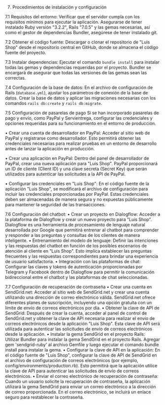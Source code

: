 7. Procedimientos de instalación y configuración
   
7.1	Requisitos del entorno: 
Verificar que el servidor cumpla con los requisitos mínimos para ejecutar la aplicación. Asegurarse de tener instalado Ruby versión "3.2.2", Rails "7.0.5" y las gemas necesarias, así como el gestor de dependencias Bundler,  asegúrese de tener instalado git.

 
7.2	Obtener el código fuente:
Descargar o clonar el repositorio de "Luis Shop" desde el repositorio central en GitHub, donde se almacena el código fuente del proyecto.

7.3	Instalar dependencias:
Ejecutar el comando `bundle install` para instalar todas las gemas y dependencias requeridas por el proyecto. Bundler se encargará de asegurar que todas las versiones de las gemas sean las correctas.

7.4	Configuración de la base de datos:
En el archivo de configuración de Rails (`database.yml`), ajustar los parámetros de conexión de la base de datos. Crear la base de datos y aplicar las migraciones necesarias con los comandos `rails db:create` y `rails db:migrate`.

7.5	Configuración de pasarelas de pago 
Si se han incorporado pasarelas de pago y envío, como PayPal y Servientrega, configurar las credenciales y opciones requeridas para su funcionamiento en el entorno de producción.

•	Crear una cuenta de desarrollador en PayPal: Acceder al sitio web de PayPal y registrarse como desarrollador. Esto permitirá obtener las credenciales necesarias para realizar pruebas en un entorno de desarrollo antes de lanzar la aplicación en producción.

•	Crear una aplicación en PayPal: Dentro del panel de desarrollador de PayPal, crear una nueva aplicación para "Luis Shop". PayPal proporcionará un ID de cliente (Client ID) y una clave secreta (Secret Key) que serán utilizados para autenticar las solicitudes a la API de PayPal.

•	Configurar las credenciales en "Luis Shop": En el código fuente de la aplicación "Luis Shop", se modificará el archivo de configuración para incluir las credenciales proporcionadas por PayPal. Estas credenciales deben ser almacenadas de manera segura y no expuestas públicamente para mantener la seguridad de las transacciones.


7.6	Configuración del chatbot:
•	Crear un proyecto en Dialogflow: Acceder a la plataforma de Dialogflow y crear un nuevo proyecto para "Luis Shop". Dialogflow es una herramienta de procesamiento de lenguaje natural desarrollada por Google que permitirá entrenar al chatbot para comprender y responder a las preguntas y consultas de los clientes de manera inteligente.
•	Entrenamiento del modelo de lenguaje: Definir las intenciones y las respuestas del chatbot en función de los posibles escenarios de atención al cliente en "Luis Shop". Esto implica establecer las preguntas frecuentes y las respuestas correspondientes para brindar una experiencia de usuario satisfactoria.
•	Integración con las plataformas de chat: Configurar las claves y tokens de autenticación proporcionadas por Telegram y Facebook dentro de Dialogflow para permitir la comunicación bidireccional entre el chatbot y las plataformas de chat seleccionadas.

7.7	Configuración de recuperación de contraseña 
•	Crear una cuenta en SendGrid.net: Acceder al sitio web de SendGrid.net y crear una cuenta utilizando una dirección de correo electrónico válida. SendGrid.net ofrece diferentes planes de suscripción, incluyendo una opción gratuita con un límite de envío de correos electrónicos por día.
•	Obtener la clave de API de SendGrid: Después de crear la cuenta, acceder al panel de control de SendGrid.net y obtener la clave de API necesaria para realizar el envío de correos electrónicos desde la aplicación "Luis Shop". Esta clave de API será utilizada para autenticar las solicitudes de envío de correos electrónicos desde la aplicación.
•	Instalar la gema SendGrid en el proyecto Rails: Utilizar Bundler para instalar la gema SendGrid en el proyecto Rails. Agregar gem 'sendgrid-ruby' al archivo Gemfile y luego ejecutar el comando bundle install para instalar la gema.
•	Configurar la clave de API en la aplicación: En el código fuente de "Luis Shop", configurar la clave de API de SendGrid en el archivo de configuración de correos electrónicos (por ejemplo, config/environments/production.rb). Esto permitirá que la aplicación utilice la clave de API para autenticar las solicitudes de envío de correos electrónicos.
•	Enviar el correo electrónico de recuperación de contraseña: Cuando un usuario solicite la recuperación de contraseña, la aplicación utilizará la gema SendGrid para enviar un correo electrónico a la dirección de correo proporcionada. En el correo electrónico, se incluirá un enlace seguro para restablecer la contraseña.

